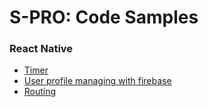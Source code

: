 # S-PRO: Code Samples

### React Native

- [Timer](./react-native/timer)
- [User profile managing with firebase](./react-native/firebase-user-profile)
- [Routing](./react-native/routing)

